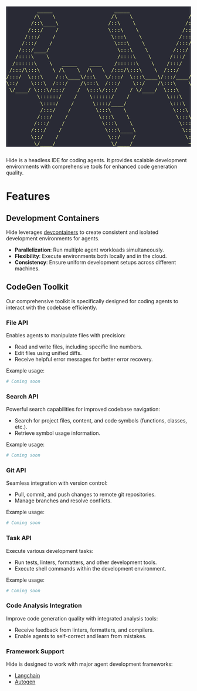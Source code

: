 <div style="display: flex; justify-content: center;">
<pre style="color: rgb(241, 250, 152); background-color: rgb(41, 42, 53); line-height: 1.3;">
          _____                    _____                    _____                    _____
         /\    \                  /\    \                  /\    \                  /\    \
        /::\____\                /::\    \                /::\    \                /::\    \
       /:::/    /                \:::\    \              /::::\    \              /::::\    \
      /:::/    /                  \:::\    \            /::::::\    \            /::::::\    \
     /:::/    /                    \:::\    \          /:::/\:::\    \          /:::/\:::\    \
    /:::/____/                      \:::\    \        /:::/  \:::\    \        /:::/__\:::\    \
   /::::\    \                      /::::\    \      /:::/    \:::\    \      /::::\   \:::\    \
  /::::::\    \   _____    ____    /::::::\    \    /:::/    / \:::\    \    /::::::\   \:::\    \
 /:::/\:::\    \ /\    \  /\   \  /:::/\:::\    \  /:::/    /   \:::\ ___\  /:::/\:::\   \:::\    \
/:::/  \:::\    /::\____\/::\   \/:::/  \:::\____\/:::/____/     \:::|    |/:::/__\:::\   \:::\____\
\::/    \:::\  /:::/    /\:::\  /:::/    \::/    /\:::\    \     /:::|____|\:::\   \:::\   \::/    /
 \/____/ \:::\/:::/    /  \:::\/:::/    / \/____/  \:::\    \   /:::/    /  \:::\   \:::\   \/____/
          \::::::/    /    \::::::/    /            \:::\    \ /:::/    /    \:::\   \:::\    \
           \::::/    /      \::::/____/              \:::\    /:::/    /      \:::\   \:::\____\
           /:::/    /        \:::\    \               \:::\  /:::/    /        \:::\   \::/    /
          /:::/    /          \:::\    \               \:::\/:::/    /          \:::\   \/____/
         /:::/    /            \:::\    \               \::::::/    /            \:::\    \
        /:::/    /              \:::\____\               \::::/    /              \:::\____\
        \::/    /                \::/    /                \::/____/                \::/    /
         \/____/                  \/____/                  ~~                       \/____/
</pre>
</div>

Hide is a headless IDE for coding agents. It provides scalable development environments with comprehensive tools for enhanced code generation quality.

# Features

## Development Containers

Hide leverages [devcontainers](https://containers.dev/) to create consistent and isolated development environments for agents.

- **Parallelization**: Run multiple agent workloads simultaneously.
- **Flexibility**: Execute environments both locally and in the cloud.
- **Consistency**: Ensure uniform development setups across different machines.

## CodeGen Toolkit

Our comprehensive toolkit is specifically designed for coding agents to interact with the codebase efficiently.

### File API

Enables agents to manipulate files with precision:

- Read and write files, including specific line numbers.
- Edit files using unified diffs.
- Receive helpful error messages for better error recovery.

Example usage:
```python
# Coming soon
```

### Search API

Powerful search capabilities for improved codebase navigation:

- Search for project files, content, and code symbols (functions, classes, etc.).
- Retrieve symbol usage information.

Example usage:
```python
# Coming soon
```

### Git API

Seamless integration with version control:

- Pull, commit, and push changes to remote git repositories.
- Manage branches and resolve conflicts.

Example usage:
```python
# Coming soon
```

### Task API

Execute various development tasks:

- Run tests, linters, formatters, and other development tools.
- Execute shell commands within the development environment.

Example usage:
```python
# Coming soon
```

### Code Analysis Integration

Improve code generation quality with integrated analysis tools:

- Receive feedback from linters, formatters, and compilers.
- Enable agents to self-correct and learn from mistakes.

### Framework Support

Hide is designed to work with major agent development frameworks:

- [Langchain](https://www.langchain.com/)
- [Autogen](https://microsoft.github.io/autogen/)

